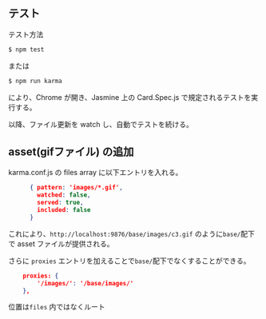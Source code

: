 ## テスト

テスト方法

```powershell
$ npm test
```

または

```powershell
$ npm run karma
```

により、Chrome が開き、Jasmine 上の Card.Spec.js で規定されるテストを実行する。

以降、ファイル更新を watch し、自動でテストを続ける。



## asset(gifファイル) の追加

karma.conf.js の files array に以下エントリを入れる。

```json
      { pattern: 'images/*.gif',
      	watched: false,
      	served: true,
      	included: false
      }
```

これにより、`http://localhost:9876/base/images/c3.gif` のように`base/`配下で asset ファイルが提供される。

さらに `proxies` エントリを加えることで`base/`配下でなくすることができる。

```json
    proxies: {
    	'/images/': '/base/images/'
    },
```

位置は`files` 内ではなくルート

